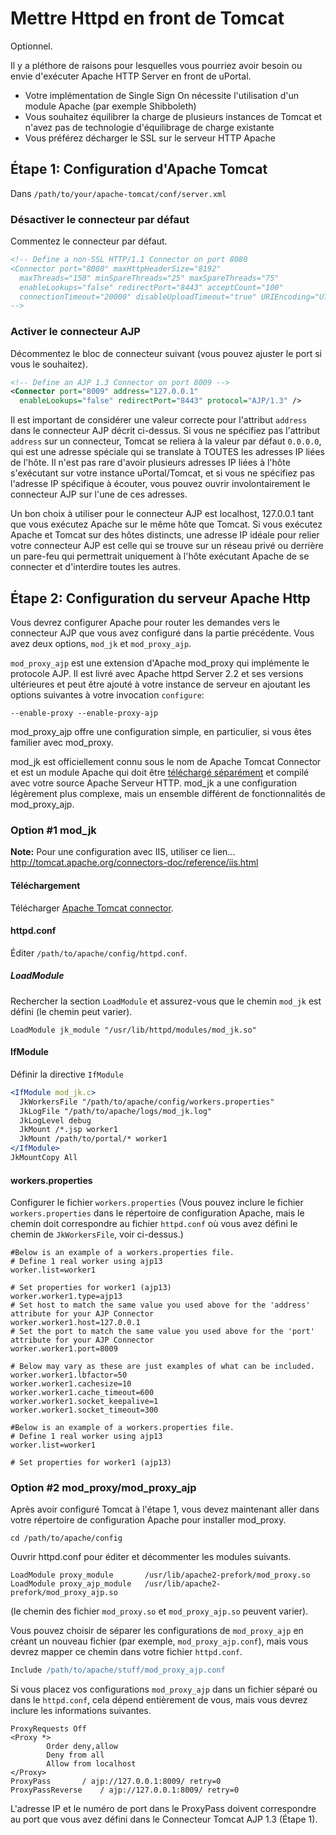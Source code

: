 # Mettre Httpd en front de Tomcat

Optionnel.

Il y a pléthore de raisons pour lesquelles vous pourriez avoir besoin ou envie d'exécuter Apache HTTP Server en front de uPortal.

+   Votre implémentation de Single Sign On nécessite l'utilisation d'un module Apache (par exemple Shibboleth)
+   Vous souhaitez équilibrer la charge de plusieurs instances de Tomcat et n'avez pas de technologie d'équilibrage de charge existante
+   Vous préférez décharger le SSL sur le serveur HTTP Apache

## Étape 1: Configuration d'Apache Tomcat

Dans `/path/to/your/apache-tomcat/conf/server.xml`

### Désactiver le connecteur par défaut

Commentez le connecteur par défaut.

```xml
<!-- Define a non-SSL HTTP/1.1 Connector on port 8080
<Connector port="8080" maxHttpHeaderSize="8192"
  maxThreads="150" minSpareThreads="25" maxSpareThreads="75"
  enableLookups="false" redirectPort="8443" acceptCount="100"
  connectionTimeout="20000" disableUploadTimeout="true" URIEncoding="UTF-8"/>
-->
```

### Activer le connecteur AJP

Décommentez le bloc de connecteur suivant (vous pouvez ajuster le port si vous le souhaitez).

```xml
<!-- Define an AJP 1.3 Connector on port 8009 -->
<Connector port="8009" address="127.0.0.1"
  enableLookups="false" redirectPort="8443" protocol="AJP/1.3" />
```

Il est important de considérer une valeur correcte pour l'attribut `address` dans le connecteur AJP décrit ci-dessus. Si vous ne spécifiez pas l'attribut `address` sur un connecteur, Tomcat se reliera à la valeur par défaut `0.0.0.0`, qui est une adresse spéciale qui se translate à TOUTES les adresses IP liées de l'hôte. Il n'est pas rare d'avoir plusieurs adresses IP liées à l'hôte s'exécutant sur votre instance uPortal/Tomcat, et si vous ne spécifiez pas l'adresse IP spécifique à écouter, vous pouvez ouvrir involontairement le connecteur AJP sur l'une de ces adresses.

Un bon choix à utiliser pour le connecteur AJP est localhost, 127.0.0.1 tant que vous exécutez Apache sur le même hôte que Tomcat. Si vous exécutez Apache et Tomcat sur des hôtes distincts, une adresse IP idéale pour relier votre connecteur AJP est celle qui se trouve sur un réseau privé ou derrière un pare-feu qui permettrait uniquement à l'hôte exécutant Apache de se connecter et d'interdire toutes les autres.

## Étape 2: Configuration du serveur Apache Http

Vous devrez configurer Apache pour router les demandes vers le connecteur AJP que vous avez configuré dans la partie précédente. Vous avez deux options, `mod_jk` et `mod_proxy_ajp`.

`mod_proxy_ajp` est une extension d'Apache mod_proxy qui implémente le protocole AJP. Il est livré avec Apache httpd Server 2.2 et ses versions ultérieures et peut être ajouté à votre instance de serveur en ajoutant les options suivantes à votre invocation `configure`:

```
--enable-proxy --enable-proxy-ajp
```

mod_proxy_ajp offre une configuration simple, en particulier, si vous êtes familier avec mod_proxy.

mod_jk est officiellement connu sous le nom de Apache Tomcat Connector et est un module Apache qui doit être [téléchargé séparément](http://tomcat.apache.org/connectors-doc/) et compilé avec votre source Apache Serveur HTTP. mod_jk a une configuration légèrement plus complexe, mais un ensemble différent de fonctionnalités de mod_proxy_ajp.

### Option \#1 mod_jk

**Note:** Pour une configuration avec IIS, utiliser ce lien... <a href="http://tomcat.apache.org/connectors-doc/reference/iis.html">http://tomcat.apache.org/connectors-doc/reference/iis.html</a>

#### Téléchargement

Télécharger [Apache Tomcat connector](http://tomcat.apache.org/connectors-doc/).

#### httpd.conf

Éditer `/path/to/apache/config/httpd.conf`.

##### LoadModule

Rechercher la section `LoadModule` et assurez-vous que le chemin `mod_jk` est défini (le chemin peut varier).

```
LoadModule jk_module "/usr/lib/httpd/modules/mod_jk.so"
```

#### IfModule

Définir la directive `IfModule`

```apache
<IfModule mod_jk.c>
  JkWorkersFile "/path/to/apache/config/workers.properties"
  JkLogFile "/path/to/apache/logs/mod_jk.log"
  JkLogLevel debug
  JkMount /*.jsp worker1
  JkMount /path/to/portal/* worker1
</IfModule>
JkMountCopy All
```

#### workers.properties

Configurer le fichier `workers.properties` (Vous pouvez inclure le fichier `workers.properties` dans le répertoire de configuration Apache, mais le chemin doit correspondre au fichier `httpd.conf` où vous avez défini le chemin de `JkWorkersFile`, voir ci-dessus.)

```
#Below is an example of a workers.properties file.
# Define 1 real worker using ajp13
worker.list=worker1

# Set properties for worker1 (ajp13)
worker.worker1.type=ajp13
# Set host to match the same value you used above for the 'address' attribute for your AJP Connector
worker.worker1.host=127.0.0.1
# Set the port to match the same value you used above for the 'port' attribute for your AJP Connector
worker.worker1.port=8009

# Below may vary as these are just examples of what can be included.
worker.worker1.lbfactor=50
worker.worker1.cachesize=10
worker.worker1.cache_timeout=600
worker.worker1.socket_keepalive=1
worker.worker1.socket_timeout=300

#Below is an example of a workers.properties file.
# Define 1 real worker using ajp13
worker.list=worker1

# Set properties for worker1 (ajp13)
```


### Option \#2 mod_proxy/mod_proxy_ajp

Après avoir configuré Tomcat à l'étape 1, vous devez maintenant aller dans votre répertoire de configuration Apache pour installer mod_proxy.

```shell
cd /path/to/apache/config
```

Ouvrir httpd.conf pour éditer et décommenter les modules suivants.

```shell
LoadModule proxy_module       /usr/lib/apache2-prefork/mod_proxy.so
LoadModule proxy_ajp_module   /usr/lib/apache2-prefork/mod_proxy_ajp.so
```

(le chemin des fichier `mod_proxy.so` et `mod_proxy_ajp.so` peuvent varier).

Vous pouvez choisir de séparer les configurations de `mod_proxy_ajp` en créant un nouveau fichier (par exemple, `mod_proxy_ajp.conf`), mais vous devrez mapper ce chemin dans votre fichier `httpd.conf`.

```apache
Include /path/to/apache/stuff/mod_proxy_ajp.conf
```

Si vous placez vos configurations `mod_proxy_ajp` dans un fichier séparé ou dans le `httpd.conf`, cela dépend entièrement de vous, mais vous devrez inclure les informations suivantes.

```shell
ProxyRequests Off
<Proxy *>
        Order deny,allow
        Deny from all
        Allow from localhost
</Proxy>
ProxyPass 		/ ajp://127.0.0.1:8009/ retry=0
ProxyPassReverse 	/ ajp://127.0.0.1:8009/ retry=0
```

L'adresse IP et le numéro de port dans le ProxyPass doivent correspondre au port que vous avez défini dans le Connecteur Tomcat AJP 1.3 (Étape 1).
